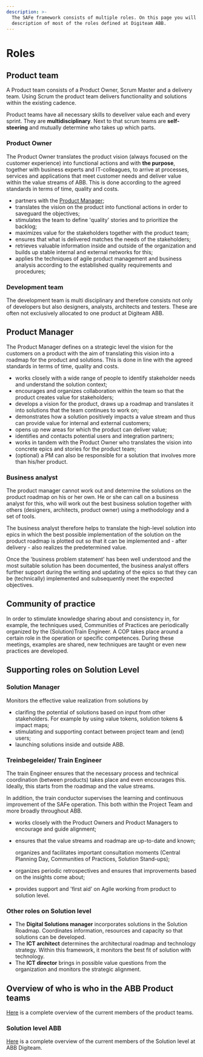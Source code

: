 ```yaml
---
description: >-
  The SAFe framework consists of multiple roles. On this page you will find a
  description of most of the roles defined at Digiteam ABB.
---
```


# Roles

## Product team

A Product team consists of a Product Owner, Scrum Master and a delivery team. Using Scrum the product team delivers functionality and solutions within the existing cadence.

Product teams have all necessary skills to develiver value each and every sprint.  They are **multidisciplinary**. Next to that scrum teams are **self-steering** and mutually determine who takes up which parts.

### Product Owner

The Product Owner translates the product vision (always focused on the customer experience) into functional actions and with **the purpose**, together with business experts and IT-colleagues, to arrive at processes, services and applications that meet customer needs and deliver value within the value streams of ABB. This is done according to the agreed standards in terms of time, quality and costs.

* partners with the [Product Manager](broken-reference);
* translates the vision on the product into functional actions in order to saveguard the objectives;
* stimulates the team to define 'quality' stories and to prioritize the backlog;
* maximizes value for the stakeholders together with the product team;
* ensures that what is delivered matches the needs of the stakeholders;
* retrieves valuable information inside and outside of the organization and builds up stable  internal and external networks for this;
* applies the techniques of agile product management and business analysis according to the established quality requirements and procedures;

### Development team

The development team is multi disciplinary and therefore consists not only of developers but  also designers, analysts, architects and testers. These are often not exclusively allocated to one product at Digiteam ABB.

## Product Manager

The Product Manager defines on a strategic level the vision for the customers on a product with the aim of translating this vision into a roadmap for the product and solutions. This is done in line with the agreed standards in terms of time, quality and costs.

* works closely with a wide range of people to identify stakeholder needs and understand the solution context;
* encourages and organizes collaboration within the team so that the product creates value for stakeholders;
* develops a vision for the product, draws up a roadmap and translates it into solutions that the team continues to work on;
* demonstrates how a solution positively impacts a value stream and thus can provide value for internal and external customers;
* opens up new areas for which the product can deliver value;
* identifies and contacts potential users and integration partners;
* works in tandem with the Product Owner who translates the vision into concrete epics and stories for the product team;
* (optional) a PM can also be responsible for a solution that involves more than his/her product.

### Business analyst

The product manager cannot work out and determine the solutions on the product roadmap on his or her own. He or she can call on a business analyst for this, who will work out the best business solution together with others (designers, architects, product owner) using a methodology and a set of tools.

The business analyst therefore helps to translate the high-level solution into epics in which the best possible implementation of the solution on the product roadmap is plotted out so that it can be implemented and - after delivery - also realizes the predetermined value.

Once the 'business problem statement' has been well understood and the most suitable solution has been documented, the business analyst offers further support during the writing and updating of the epics so that they can be (technically) implemented and subsequently meet the expected objectives.

## Community of practice

In order to stimulate knowledge sharing about and consistency in, for example, the techniques used, Communities of Practices are periodically organized by the (Solution)Train Engineer. A COP takes place around a certain role in the operation or specific competences. During these meetings, examples are shared, new techniques are taught or even new practices are developed.

## Supporting roles on Solution Level

### Solution Manager

Monitors the effective value realization from solutions by

* clarifing the potential of solutions based on input from other stakeholders. For example by using value tokens, solution tokens & impact maps;
* stimulating and supporting contact between project team and (end) users;
* launching solutions inside and outside ABB.

### Treinbegeleider/ Train Engineer

The train Engineer ensures that the necessary process and technical coordination (between products) takes place and even encourages this. Ideally, this starts from the roadmap and the value streams.

In addition, the train conductor supervises the learning and continuous improvement of the SAFe operation. This both within the Project Team and more broadly throughout ABB.

* works closely with the Product Owners and Product Managers to encourage and guide alignment;
*   ensures that the value streams and roadmap are up-to-date and known;

    organizes and facilitates important consultation moments (Central Planning Day, Communities of Practices, Solution Stand-ups);
* organizes periodic retrospectives and ensures that improvements based on the insights come about;
* provides support and 'first aid' on Agile working from product to solution level.

### Other roles on Solution level

* The **Digital Solutions manager** incorporates solutions in the Solution Roadmap. Coordinates information, resources and capacity so that solutions can be developed.
* The **ICT architect** determines the architectural roadmap and technology strategy. Within this framework, it monitors the best fit of solution with technology.
* The **ICT director** brings in possible value questions from the organization and monitors the strategic alignment.

## Overview of who is who in the ABB Product teams

[Here](http://127.0.0.1:5000/s/-MP9YhmfGLVRY7JjkhY8-887967055/project-management-and-working-together/rollen) is a complete overview of the current members of the product teams.

### Solution level ABB

[Here](http://127.0.0.1:5000/s/-MP9YhmfGLVRY7JjkhY8-887967055/project-management-and-working-together/rollen#product-teams-abb) is a complete overview of the current members of the Solution level at ABB Digiteam.

